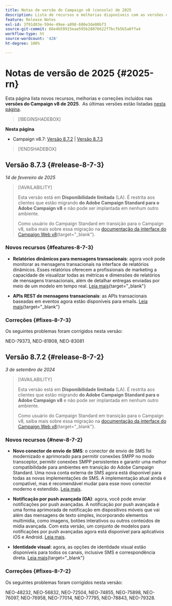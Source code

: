 ```yaml
---
title: Notas de versão do Campaign v8 (console) de 2025
description: Lista de recursos e melhorias disponíveis com as versões do Campaign v8 de 2025
feature: Release Notes
exl-id: 3f91d83e-594e-49ee-a898-606e3de00bf3
source-git-commit: 66e4b59915eae595b28076622f7bcfb5b5a0ffa4
workflow-type: ht
source-wordcount: '428'
ht-degree: 100%

---
```


# Notas de versão de 2025 {#2025-rn}

Esta página lista novos recursos, melhorias e correções incluídos nas **versões do Campaign v8 de 2025**.  As últimas versões estão listadas [nesta página](release-notes.md).

>[!BEGINSHADEBOX]

**Nesta página**

* Campaign v8.7: [Versão 8.7.2](#release-8-7-2) | [Versão 8.7.3](#release-8-7-3)


>[!ENDSHADEBOX]


## Versão 8.7.3 {#release-8-7-3}

_14 de fevereiro de 2025_

>[!AVAILABILITY]
>
>Esta versão está em **Disponibilidade limitada** (LA). É restrita aos clientes que estão migrando **do Adobe Campaign Standard para o Adobe Campaign v8** e não pode ser implantada em nenhum outro ambiente.
>
>Como usuário do Campaign Standard em transição para o Campaign v8, saiba mais sobre essa migração na [documentação da interface do Campaign Web v8](https://experienceleague.adobe.com/pt-br/docs/campaign-web/v8/start/acs-migration){target="_blank"}.

### Novos recursos {#features-8-7-3}

* **Relatórios dinâmicos para mensagens transacionais**: agora você pode monitorar as mensagens transacionais na interface de relatórios dinâmicos. Esses relatórios oferecem a profissionais de marketing a capacidade de visualizar todas as métricas e dimensões de relatórios de mensagens transacionais, além de detalhar entregas enviadas por meio de um modelo em tempo real. [Leia mais](https://experienceleague.adobe.com/pt-br/docs/experience-cloud/campaign/reporting/get-started-reporting){target="_blank"}

* **APIs REST de mensagens transacionais**: as APIs transacionais baseadas em eventos agora estão disponíveis para emails. [Leia mais](https://experienceleague.adobe.com/pt-br/docs/experience-cloud/campaign/apis/managing-transactional-messages){target="_blank"}

### Correções {#fixes-8-7-3}

Os seguintes problemas foram corrigidos nesta versão:

NEO-79373, NEO-81908, NEO-83081

## Versão 8.7.2 {#release-8-7-2}

_3 de setembro de 2024_

>[!AVAILABILITY]
>
>Esta versão está em **Disponibilidade limitada** (LA). É restrita aos clientes que estão migrando **do Adobe Campaign Standard para o Adobe Campaign v8** e não pode ser implantada em nenhum outro ambiente.
>
>Como usuário do Campaign Standard em transição para o Campaign v8, saiba mais sobre essa migração na [documentação da interface do Campaign Web v8](https://experienceleague.adobe.com/pt-br/docs/campaign-web/v8/start/acs-migration){target="_blank"}.

### Novos recursos {#new-8-7-2}

* **Novo conector de envio de SMS**: o conector de envio de SMS foi modernizado e aprimorado para permitir conexões SMPP no modo transceptor, permitir conexões SMPP persistentes e garantir uma melhor compatibilidade para ambientes em transição do Adobe Campaign Standard. Uma nova conta externa de SMS agora está disponível para todas as novas implementações de SMS. A implementação atual ainda é compatível, mas é recomendável mudar para esse novo conector moderno e estendido. [Leia mais](../send/sms/sms.md).

* **Notificação por push avançada (GA)**: agora, você pode enviar notificações por push avançadas. A notificação por push avançada é uma forma aprimorada de notificação em dispositivos móveis que vai além das mensagens de texto simples, incorporando elementos multimídia, como imagens, botões interativos ou outros conteúdos de mídia avançada. Com esta versão, um conjunto de modelos para notificações por push avançadas agora está disponível para aplicativos iOS e Android. [Leia mais](../send/rich-push-android.md).

* **Identidade visual**: agora, as opções de identidade visual estão disponíveis para todos os canais, inclusive SMS e correspondência direta. [Leia mais](https://experienceleague.adobe.com/docs/experience-cloud/campaign/branding/branding-gs.html?lang=pt-BR){target="_blank"}

### Correções {#fixes-8-7-2}

Os seguintes problemas foram corrigidos nesta versão:

NEO-48232, NEO-56832, NEO-72504, NEO-74855, NEO-75898, NEO-76097, NEO-76958, NEO-77014, NEO-77795, NEO-78843, NEO-79328.
